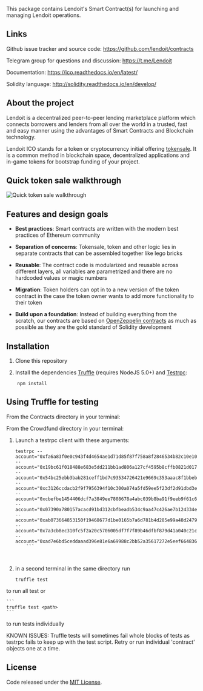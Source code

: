 This package contains Lendoit's Smart Contract(s) for launching and managing Lendoit operations.


## Links

Github issue tracker and source code: <https://github.com/lendoit/contracts>

Telegram group for questions and discussion: https://t.me/Lendoit

Documentation: <https://ico.readthedocs.io/en/latest/>

Solidity language: http://solidity.readthedocs.io/en/develop/


## About the project
Lendoit is a decentralized peer-to-peer lending marketplace platform which connects borrowers and lenders from all over the world in a trusted, fast and easy manner using the advantages of Smart Contracts and Blockchain technology. 

Lendoit ICO stands for a token or cryptocurrency initial offering [tokensale](https://tokenmarket.net/what-is/ico). It is a common method in blockchain space, decentralized applications and in-game tokens for bootstrap funding of your project.


## Quick token sale walkthrough

![Quick token sale walkthrough](https://ico.readthedocs.io/en/latest/_images/walkthrough.png)

## Features and design goals

* **Best practices**: Smart contracts are written with the modern best practices of Ethereum community

* **Separation of concerns**: Tokensale, token and other logic lies in separate contracts that can be assembled together like lego bricks

* **Reusable**: The contract code is modularized and reusable across different layers, all variables are parametrized and there are no hardcoded values or magic numbers

* **Migration**: Token holders can opt in to a new version of the token contract in the case the token owner wants to add more functionality to their token

* **Build upon a foundation**: Instead of building everything from the scratch, our contracts are based on [OpenZeppelin contracts](https://github.com/OpenZeppelin/zeppelin-solidity/) as much as possible as they are the gold standard of Solidity development

## Installation

1. Clone this repository

2. Install the dependencies [Truffle](https://github.com/ConsenSys/truffle) (requires NodeJS 5.0+) and [Testrpc](https://github.com/ethereumjs/testrpc):
```
    npm install
``` 


## Using Truffle for testing

From the Contracts directory in your terminal:

From the Crowdfund directory in your terminal:

1. Launch a testrpc client with these arguments:
    ```
    testrpc --account="0xfa6a83f0e0c943f4d4654ae1d71d85f87f758a8f2846534b82c10e1070cf2e7a,1000000000000000000000000000000000000000000000"testrpc --account="0x19bc61f018488e683e5dd211bb1ad806a127cf4595b8cffb0821d017d4dee2bb,1000000000000000000000000000000000000000000000"testrpc --account="0x54bc25ebb3bab281ceff1bd7c93534726421e9669c353aaac8f1bbeb21be05c9,1000000000000000000000000000000000000000000000"testrpc --account="0xc3126ccdacb2f9f7956394f10c300a074a5fd59ee5f23df2d91dbd3e2510820e,1000000000000000000000000000000000000000000000"testrpc --account="0xcbefbe1454406dcf7a3849ee7808678a4abc039b8ba91f9eeb9f61c6ede803b4,1000000000000000000000000000000000000000000000"testrpc --account="0x07390a780157acacd91bd312cbfbeadb534c9aa47c426ae7b124334e5bbf3001,1000000000000000000000000000000000000000000000"testrpc --account="0xab073664853150f19468677d1be0165b7a6d781b4d285e99a48d24798b6001b0,1000000000000000000000000000000000000000000000"testrpc --account="0x7a3cb8ec310fc5f2a20c5706005df7f7f89b46dfbf879d41a040c21c61c21863,1000000000000000000000000000000000000000000000"testrpc --account="0xad7e6bd5ceddaaad396e81e6a69988c2bb52a35617272e5eef664836a7cf87d7,1000000000000000000000000000000000000000000000"
        ```



2. in a second terminal in the same directory run 
    ```
    truffle test
    ```

to run all test or

    ```
    truffle test <path>
    ```

to run tests individually
    

KNOWN ISSUES: Truffle tests will sometimes fail whole blocks of tests as testrpc fails to keep up with the test script. Retry or run individual 'contract' objects one at a time.

## License
Code released under the [MIT License](https://github.com/OpenZeppelin/zeppelin-solidity/blob/master/LICENSE).



